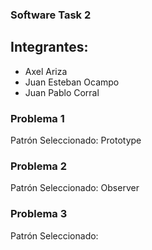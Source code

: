 ### Software Task 2

## Integrantes:
- Axel Ariza
- Juan Esteban Ocampo
- Juan Pablo Corral

### Problema 1

Patrón Seleccionado: Prototype

### Problema 2

Patrón Seleccionado: Observer

### Problema 3

Patrón Seleccionado: 
